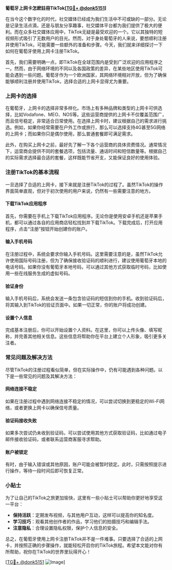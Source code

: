 **葡萄牙上网卡怎麽註冊TikTok[[TG💪+ @donk5151](https://t.me/s/donk5151)]**

在当今这个数字化的时代，社交媒体已经成为我们生活中不可或缺的一部分。无论是记录生活点滴，还是与朋友分享趣事，社交媒体平台都为我们提供了极大的便利。而在众多社交媒体应用中，TikTok无疑是最受欢迎的一个。它以其独特的短视频形式吸引了无数用户的目光。然而，对于身处葡萄牙的人来说，要想顺利注册并使用TikTok，可能需要一些额外的准备和步骤。今天，我们就来详细探讨一下如何在葡萄牙使用上网卡注册TikTok。

首先，我们需要明确一点，即TikTok在全球范围内是受到广泛欢迎的应用程序之一。然而，由于网络环境的不同以及各国政策的差异，在某些地区使用TikTok可能会遇到一些问题。葡萄牙作为一个欧洲国家，其网络环境相对开放，但为了确保能够顺利注册并使用TikTok，选择合适的上网卡显得尤为重要。

### 上网卡的选择

在葡萄牙，上网卡的选择非常多样化。市场上有多种品牌和类型的上网卡可供选择，比如Vodafone、MEO、NOS等。这些运营商提供的上网卡不仅覆盖范围广，而且信号稳定，非常适合日常使用。在选择上网卡时，建议根据自己的需求进行挑选。例如，如果你经常需要在户外工作或旅行，那么可以选择支持4G甚至5G网络的上网卡；而如果你只是偶尔使用，那么普通套餐即可满足需求。

此外，在购买上网卡之前，最好先了解一下各个运营商的具体资费情况。通常情况下，运营商会提供不同的套餐选项，包括流量、通话时间和短信数量等。根据自己的实际需求选择最合适的套餐，这样既能节省开支，又能保证良好的使用体验。

### 注册TikTok的基本流程

一旦选择了合适的上网卡，接下来就是注册TikTok的过程了。虽然TikTok的操作界面简单直观，但对于初次使用的用户来说，仍然有一些需要注意的地方。

#### 下载TikTok应用程序

首先，你需要在手机上下载TikTok应用程序。无论你是使用安卓手机还是苹果手机，都可以通过各自的应用商店轻松找到并下载TikTok。下载完成后，打开应用程序，点击“注册”按钮开始创建你的账户。

#### 输入手机号码

在注册过程中，系统会要求你输入手机号码。这里需要注意的是，虽然TikTok允许使用国际号码注册，但为了确保接收验证码的顺利进行，建议使用葡萄牙本地的电话号码。如果你没有葡萄牙本地号码，可以通过其他方式获取临时号码，比如使用一些在线服务生成的虚拟号码。

#### 验证身份

输入手机号码后，系统会发送一条包含验证码的短信到你的手机。收到验证码后，将其输入到TikTok的验证页面中。如果一切正常，你的账户将成功创建。

#### 设置个人信息

完成基本注册后，你可以开始设置个人资料。在这里，你可以上传头像、填写昵称，并完善其他相关信息。这些信息将帮助你在平台上建立个人形象，吸引更多关注者。

### 常见问题及解决方法

尽管TikTok的注册过程看似简单，但在实际操作中，仍有可能遇到各种问题。以下是一些常见的问题及其解决方法：

#### 网络连接不稳定

如果在注册过程中遇到网络连接不稳定的情况，可以尝试切换到更稳定的Wi-Fi网络，或者更换上网卡以确保信号质量。

#### 验证码接收失败

如果多次尝试仍未收到验证码，可以尝试使用其他方式获取验证码，比如通过电子邮件接收验证码，或者联系运营商客服寻求帮助。

#### 账户被锁定

有时，由于输入错误或其他原因，账户可能会被暂时锁定。此时，只需按照提示进行操作，等待一段时间后即可恢复正常。

### 小贴士

为了让自己的TikTok之旅更加愉快，这里有一些小贴士可以帮助你更好地享受这一平台：

- **保持活跃**：定期发布视频，与其他用户互动，这样可以提高你的知名度。
- **学习技巧**：观看其他创作者的作品，学习他们的拍摄技巧和编辑手法。
- **注意隐私**：合理设置隐私权限，保护个人信息的安全。

总之，在葡萄牙使用上网卡注册TikTok并不是一件难事。只要选择了合适的上网卡，并按照正确的步骤操作，就能轻松开启你的TikTok旅程。希望本文能对你有所帮助，祝你在TikTok的世界里玩得开心！

[[TG💪+ @donk5151](https://t.me/s/donk5151) ![Image](https://i.postimg.cc/rwNCRYN7/Snipaste-2025-04-30-17-27-05.png)]